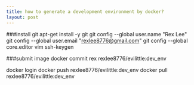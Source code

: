 ```yaml
---
title: how to generate a development environment by docker?
layout: post
---
```


###install git
apt-get install -y git
git config --global user.name "Rex Lee"
git config --global user.email "rexlee8776@gmail.com"
git config --global core.editor vim
ssh-keygen

###submit image
docker commit rex rexlee8776/evilittle:dev_env

docker login
docker push rexlee8776/evilittle:dev_env
docker pull rexlee8776/evilittle:dev_env
